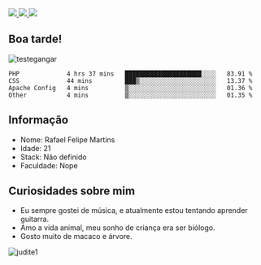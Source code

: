 

  <a target='_blank' href="https://www.notion.so/MySql-7c684f2e63804c8593e1f1869bf48cf4">
   <img src="https://img.shields.io/badge/Notion-000000?style=for-the-badge&logo=notion&logoColor=white">
  </a>

  <a target='_blank' href="https://www.linkedin.com/in/rafaelfelipemartins/">
   <img src="https://img.shields.io/badge/LinkedIn-0077B5?style=for-the-badge&logo=linkedin&logoColor=white">
   </a>
   
   <a target='_blank' href="https://discord.gg/PUQmFUZ582">
   <img src="https://img.shields.io/badge/Discord-7289DA?style=for-the-badge&logo=discord&logoColor=white">
   </a>
  
<!--<code><img height="20" src="https://raw.githubusercontent.com/github/explore/80688e429a7d4ef2fca1e82350fe8e3517d3494d/topics/php/php.png"></code>-!>
 
<!--<p align="left"> <img src="https://komarev.com/ghpvc/?username=Miopiaa&label=Profile%20views&color=0e75b6&style=flat" alt="Miopiaa" /> </p>-->   

## Boa tarde!

![testegangar](https://user-images.githubusercontent.com/57761831/145878829-6516efec-2c64-4472-912c-6757e46bb1bf.gif)

<!--START_SECTION:waka-->
```text
PHP             4 hrs 37 mins   █████████████████████░░░░   83.91 % 
CSS             44 mins         ███▒░░░░░░░░░░░░░░░░░░░░░   13.37 % 
Apache Config   4 mins          ▒░░░░░░░░░░░░░░░░░░░░░░░░   01.36 % 
Other           4 mins          ▒░░░░░░░░░░░░░░░░░░░░░░░░   01.35 % 
```
<!--END_SECTION:waka-->


## Informação 

<ul>
  <li> Nome: Rafael Felipe Martins
  <li> Idade: 21
  <li> Stack: Não definido 
  <li> Faculdade: Nope  
</ul>

## Curiosidades sobre mim

* Eu sempre gostei de música, e atualmente estou tentando aprender guitarra.   
* Amo a vida animal, meu sonho de criança era ser biólogo.  
* Gosto muito de macaco e árvore.

![judite1](https://user-images.githubusercontent.com/57761831/144719189-7d7e11bd-8eb3-4dd3-94f3-23ef3fd6eab8.jpg)
